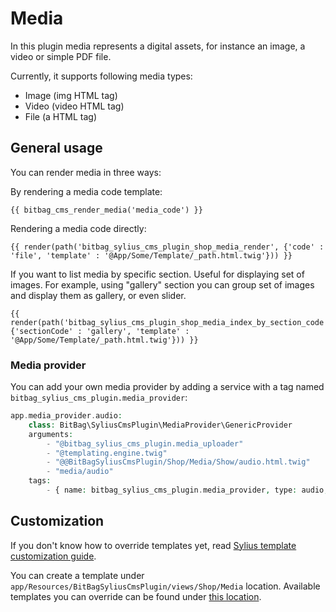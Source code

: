 # Media

In this plugin media represents a digital assets, for instance an image, a video or simple PDF file.

Currently, it supports following media types:

- Image (img HTML tag)
- Video (video HTML tag)
- File (a HTML tag)

## General usage

You can render media in three ways:

By rendering a media code template:

```twig
{{ bitbag_cms_render_media('media_code') }}
```

Rendering a media code directly:

```twig
{{ render(path('bitbag_sylius_cms_plugin_shop_media_render', {'code' : 'file', 'template' : '@App/Some/Template/_path.html.twig'})) }}
```

If you want to list media by specific section. Useful for displaying set of images. For example, using "gallery" section you can group set of images and display them as gallery, or even slider.

```twig
{{ render(path('bitbag_sylius_cms_plugin_shop_media_index_by_section_code', {'sectionCode' : 'gallery', 'template' : '@App/Some/Template/_path.html.twig'})) }}
```

### Media provider

You can add your own media provider by adding a service with a tag named `bitbag_sylius_cms_plugin.media_provider`:

```php
app.media_provider.audio:
    class: BitBag\SyliusCmsPlugin\MediaProvider\GenericProvider
    arguments:
        - "@bitbag_sylius_cms_plugin.media_uploader"
        - "@templating.engine.twig"
        - "@@BitBagSyliusCmsPlugin/Shop/Media/Show/audio.html.twig"
        - "media/audio"
    tags:
        - { name: bitbag_sylius_cms_plugin.media_provider, type: audio, label: bitbag_sylius_cms_plugin.ui.audio_provider }
```

## Customization

If you don't know how to override templates yet, 
read [Sylius template customization guide](http://docs.sylius.org/en/latest/customization/template.html).

You can create a template under `app/Resources/BitBagSyliusCmsPlugin/views/Shop/Media` location.
Available templates you can override can be found under [this location](../src/Resources/views/Shop/Media).
